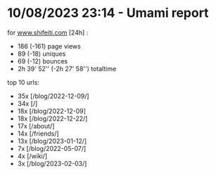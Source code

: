 # 10/08/2023 23:14 - Umami report
for www.shifeiti.com [24h] :

 - 186 (-161) page views
 - 89 (-18) uniques
 - 69 (-12) bounces
 - 2h 39' 52'' (-2h 27' 58'') totaltime


top 10 urls:
 - 35x [/blog/2022-12-09/]
 - 34x [/]
 - 18x [/blog/2022-12-09]
 - 18x [/blog/2022-12-22/]
 - 17x [/about/]
 - 14x [/friends/]
 - 13x [/blog/2023-01-12/]
 - 7x [/blog/2022-05-07/]
 - 4x [/wiki/]
 - 3x [/blog/2023-02-03/]


